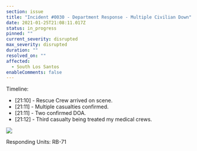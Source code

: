 ```yaml
---
section: issue
title: "Incident #0030 - Department Response - Multiple Civilian Down"
date: 2021-01-25T21:08:11.017Z
status: in_progress
pinned: ""
current_severity: disrupted
max_severity: disrupted
duration: ""
resolved_on: ""
affected:
  - South Los Santos
enableComments: false
---
```

Timeline:

* [21:10] - Rescue Crew arrived on scene.
* [21:11] - Multiple casualties confirmed.
* [21:11] - Two confirmed DOA.
* [21:12] - Third casualty being treated my medical crews.

![](https://i.imgur.com/Om9ZtoZ.png)

Responding Units: RB-71